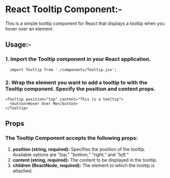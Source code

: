 # React Tooltip Component:-

This is a simple tooltip component for React that displays a tooltip when you hover over an element.

## Usage:-

### 1. Import the Tooltip component in your React application.
```
  import Tooltip from './components/Tooltip.jsx';
```

### 2. Wrap the element you want to add a tooltip to with the Tooltip component. Specify the position and content props.
```
<Tooltip position="top" content="This is a tooltip">
  <button>Hover Over Me</button>
</Tooltip>
```

## Props
### The Tooltip Component accepts the following props:

1. **position (string, required):** Specifies the position of the tooltip. Available options are *"top,"* *"bottom,"* *"right,"* and *"left."* 
2. **content (string, required):** The content to be displayed in the tooltip.
3. **children (ReactNode, required):** The element to which the tooltip is attached.
